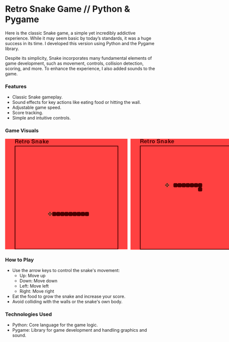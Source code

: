 # Retro Snake Game // Python & Pygame

Here is the classic Snake game, a simple yet incredibly addictive experience. While it may seem basic by today’s standards, it was a huge success in its time. I developed this version using Python and the Pygame library.

Despite its simplicity, Snake incorporates many fundamental elements of game development, such as movement, controls, collision detection, scoring, and more. To enhance the experience, I also added sounds to the game.

### Features

- Classic Snake gameplay.
- Sound effects for key actions like eating food or hitting the wall.
- Adjustable game speed.
- Score tracking.
- Simple and intuitive controls.

### Game Visuals

<div style="display: flex; justify-content: space-between; align-items: center;">
  <img src="retrosnake1.png" alt="Retro Snake 1" width="400" style="margin-right: 10px;">
  <img src="retrosnake2.png" alt="Retro Snake 2" width="400">
</div>

### How to Play

- Use the arrow keys to control the snake's movement:
  - Up: Move up
  - Down: Move down
  - Left: Move left
  - Right: Move right
- Eat the food to grow the snake and increase your score.
- Avoid colliding with the walls or the snake's own body.

### Technologies Used

- Python: Core language for the game logic.
- Pygame: Library for game development and handling graphics and sound.

  
